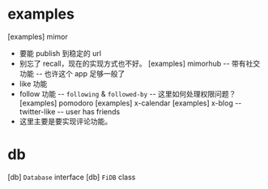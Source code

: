 # examples

[examples] mimor
- 要能 publish 到稳定的 url
- 别忘了 recall，现在的实现方式也不好。
[examples] mimorhub -- 带有社交功能 -- 也许这个 app 足够一般了
- like 功能
- follow 功能 -- `following` & `followed-by` -- 这里如何处理权限问题？
[examples] pomodoro
[examples] x-calendar
[examples] x-blog -- twitter-like -- user has friends
- 这里主要是要实现评论功能。

# db

[db] `Database` interface
[db] `FiDB` class
